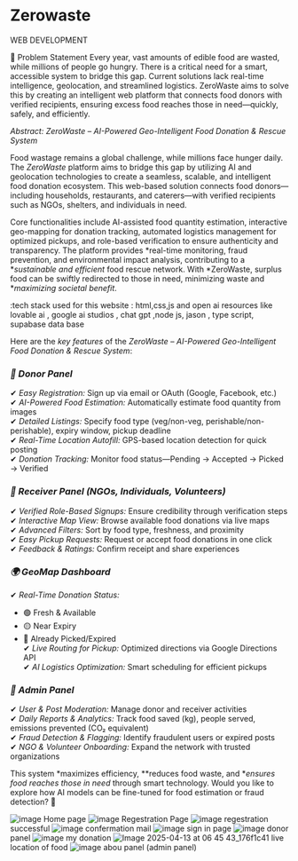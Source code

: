 # Zerowaste

WEB DEVELOPMENT


📝 Problem Statement
Every year, vast amounts of edible food are wasted, while millions of people go hungry. There is a critical need for a smart, accessible system to bridge this gap. Current solutions lack real-time intelligence, geolocation, and streamlined logistics. ZeroWaste aims to solve this by creating an intelligent web platform that connects food donors with verified recipients, ensuring excess food reaches those in need—quickly, safely, and efficiently.


*Abstract: ZeroWaste – AI-Powered Geo-Intelligent Food Donation & Rescue System*  

Food wastage remains a global challenge, while millions face hunger daily. The *ZeroWaste* platform aims to bridge this gap by utilizing AI and geolocation technologies to create a seamless, scalable, and intelligent food donation ecosystem. This web-based solution connects food donors—including households, restaurants, and caterers—with verified recipients such as NGOs, shelters, and individuals in need.  

Core functionalities include AI-assisted food quantity estimation, interactive geo-mapping for donation tracking, automated logistics management for optimized pickups, and role-based verification to ensure authenticity and transparency. The platform provides *real-time monitoring, fraud prevention, and environmental impact analysis, contributing to a **sustainable and efficient* food rescue network. With *ZeroWaste, surplus food can be swiftly redirected to those in need, minimizing waste and **maximizing societal benefit*.

$$$$:tech stack used for this website : 
html,css,js and open ai resources like lovable ai , google ai studios ,
chat gpt ,node js, jason , type script, supabase data base 

Here are the *key features* of the *ZeroWaste – AI-Powered Geo-Intelligent Food Donation & Rescue System*:  

### *🚀 Donor Panel*  
✔ *Easy Registration:* Sign up via email or OAuth (Google, Facebook, etc.)  
✔ *AI-Powered Food Estimation:* Automatically estimate food quantity from images  
✔ *Detailed Listings:* Specify food type (veg/non-veg, perishable/non-perishable), expiry window, pickup deadline  
✔ *Real-Time Location Autofill:* GPS-based location detection for quick posting  
✔ *Donation Tracking:* Monitor food status—Pending → Accepted → Picked → Verified  

### *🤝 Receiver Panel (NGOs, Individuals, Volunteers)*  
✔ *Verified Role-Based Signups:* Ensure credibility through verification steps  
✔ *Interactive Map View:* Browse available food donations via live maps  
✔ *Advanced Filters:* Sort by food type, freshness, and proximity  
✔ *Easy Pickup Requests:* Request or accept food donations in one click  
✔ *Feedback & Ratings:* Confirm receipt and share experiences  

### *🌍 GeoMap Dashboard*  
✔ *Real-Time Donation Status:*  
   - 🟢 Fresh & Available  
   - 🟡 Near Expiry  
   - 🔴 Already Picked/Expired  
✔ *Live Routing for Pickup:* Optimized directions via Google Directions API  
✔ *AI Logistics Optimization:* Smart scheduling for efficient pickups  

### *🔧 Admin Panel*  
✔ *User & Post Moderation:* Manage donor and receiver activities  
✔ *Daily Reports & Analytics:* Track food saved (kg), people served, emissions prevented (CO₂ equivalent)  
✔ *Fraud Detection & Flagging:* Identify fraudulent users or expired posts  
✔ *NGO & Volunteer Onboarding:* Expand the network with trusted organizations  

This system *maximizes efficiency, **reduces food waste, and **ensures food reaches those in need* through smart technology. Would you like to explore how AI models can be fine-tuned for food estimation or fraud detection? 🚀



![image](https://github.com/user-attachments/assets/7fb136a5-efb5-42c1-8eff-5f3a10f15e6b)
Home page
![image](https://github.com/user-attachments/assets/be760286-99e1-4d1c-9718-1fde7551b633)
Regestration Page
![image](https://github.com/user-attachments/assets/8acd7517-626b-4d9e-ab33-cc1d35020621)
regestration successful
![image](https://github.com/user-attachments/assets/758d84e9-6959-4b14-ab9f-c962871416d8)
confermation mail
![image](https://github.com/user-attachments/assets/764a804d-73eb-4fa5-8729-936e9f243243)
sign in page
![image](https://github.com/user-attachments/assets/49750d9b-90ad-4b7c-9ea7-386529e42740)
donor panel
![image](https://github.com/user-attachments/assets/5ce829c3-bc16-4f65-83d4-b312267d8acd)
my donation 
![Image 2025-04-13 at 06 45 43_176f1c41](https://github.com/user-attachments/assets/200029ad-bb3a-4d89-8d2d-e213a72f2b31)
live location of food
![image](https://github.com/user-attachments/assets/c8b0a695-ac16-4b9c-83c2-8f10e0617c88)
abou panel (admin panel)










